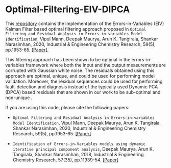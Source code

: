 # Optimal-Filtering-EIV-DIPCA

This [repository](https://github.com/vupil/Optimal-Filtering-EIV-DIPCA) contains the implementation of the Errors-in-Variables (EIV) Kalman Filter based optimal filtering approach proposed in `Optimal Filtering and Residual Analysis in Errors-in-variables Model Identification`, Vipul Mann, Deepak Maurya, Arun K. Tangirala, Shankar Narasimhan, 2020, Industrial & Engineering Chemistry Research, 59(5), pp.1953-65. <a href="https://pubs.acs.org/doi/10.1021/acs.iecr.9b04561">[Paper]</a>.

This filtering approach has been shown to be optimal in the errors-in-variables framework where both the input and the output measurements are corrupted with Gaussian white noise. The residuals obtained using this approach are optimal, unique, and could be used for performing model validation. Moreover, the residual sequences could be used for performing fault-detection and diagnosis instead of the typically used Dynamic PCA (DPCA) based residuals that are shown in our work to be sub-optimal and non-unique . 


If you are using this code, please cite the following papers:
- `Optimal Filtering and Residual Analysis in Errors-in-variables Model Identification`, Vipul Mann, Deepak Maurya, Arun K. Tangirala, Shankar Narasimhan, 2020, Industrial & Engineering Chemistry Research, 59(5), pp.1953-65. <a href="https://pubs.acs.org/doi/10.1021/acs.iecr.9b04561">[Paper]</a>

- `Identification of Errors-in-Variables models using dynamic iterative principal component analysis`, Deepak Maurya, Arun K. Tangirala, Shankar Narasimhan, 2018, Industrial & Engineering Chemistry Research, 57(35), pp.11939-54. <a href="https://pubs.acs.org/doi/abs/10.1021/acs.iecr.8b01374">[Paper]</a>
